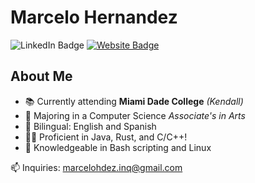 # Marcelo Hernandez

<div>
  <linkedin href="https://www.linkedin.com/in/marcelohdez/">
    <img src="https://img.shields.io/badge/LinkedIn-blue?logo=linkedin&logoColor=white&style=for-the-badge" alt="LinkedIn Badge">
  </linkedin>
  <a href="https://www.marcelohdez.com">
    <img src="https://img.shields.io/badge/🌍-Website-blueviolet?&style=for-the-badge" alt="Website Badge">
  </a>
</div>

## About Me

- 📚 Currently attending **Miami Dade College** _(Kendall)_
- 🔭 Majoring in a Computer Science _Associate's in Arts_
- 💬 Bilingual: English and Spanish
- 🧑‍💻 Proficient in Java, Rust, and C/C++!
- 🧐 Knowledgeable in Bash scripting and Linux

📫 Inquiries: <marcelohdez.inq@gmail.com>
